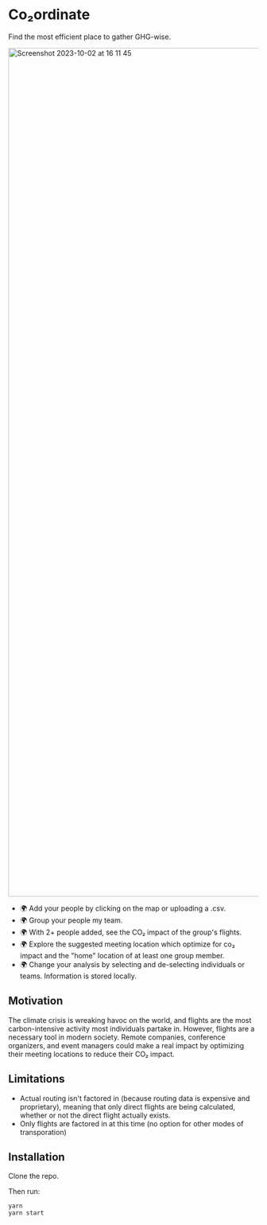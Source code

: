 # Co₂ordinate

Find the most efficient place to gather GHG-wise.

<img width="1706" alt="Screenshot 2023-10-02 at 16 11 45" src="https://github.com/developmentseed/co2ordinate/assets/25919630/2368898a-adef-4e28-b4ca-78af39e8d7c9">

- 🌍 Add your people by clicking on the map or uploading a .csv.
- 🌍 Group your people my team.
- 🌍 With 2+ people added, see the CO₂ impact of the group's flights.
- 🌍 Explore the suggested meeting location which optimize for co₂ impact and the "home" location of at least one group member.
- 🌍 Change your analysis by selecting and de-selecting individuals or teams. Information is stored locally.

## Motivation
The climate crisis is wreaking havoc on the world, and flights are the most carbon-intensive activity most individuals partake in. However, flights are a necessary tool in modern society. Remote companies, conference organizers, and event managers could make a real impact by optimizing their meeting locations to reduce their CO₂ impact. 

## Limitations
- Actual routing isn't factored in (because routing data is expensive and proprietary), meaning that only direct flights are being calculated, whether or not the direct flight actually exists.
- Only flights are factored in at this time (no option for other modes of transporation)

## Installation

Clone the repo.

Then run:

```
yarn
yarn start
```
